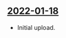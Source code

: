 ## [2022-01-18](https://github.com/faktaoklimatu/graphics/blob/1a194be447523583ee5716f9454f3b239f328cb8/data-visualization/emissions/european-union/ghg-emissions-in-eu-1990-2019/cs-emise-eu-vyvoj.ai)

- Initial upload.

